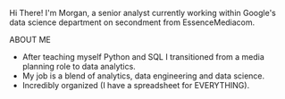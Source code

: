 Hi There! I'm Morgan, a senior analyst currently working within Google's data science department on secondment from EssenceMediacom.

ABOUT ME
- After teaching myself Python and SQL I transitioned from a media planning role to data analytics.
- My job is a blend of analytics, data engineering and data science.
- Incredibly organized (I have a spreadsheet for EVERYTHING).
